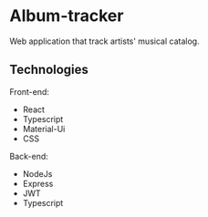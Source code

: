 # Album-tracker

Web application that track artists' musical catalog. 

## Technologies 

Front-end:
- React 
- Typescript
- Material-Ui
- CSS

Back-end:
- NodeJs
- Express
- JWT 
- Typescript
